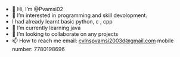 - 👋 Hi, I’m @Pvamsi02
- 👀 I’m interested in programming and skill devolopment.
- I had already learnt basic python, c , cpp
- 🌱 I’m currently learning java
- 💞️ I’m looking to collaborate on any projects
- 📫 How to reach me email: cvlnspvamsi2003d@gmail.com mobile number: 7780198696

<!---
Pvamsi02/Pvamsi02 is a ✨ special ✨ repository because its `README.md` (this file) appears on your GitHub profile.
You can click the Preview link to take a look at your changes.
--->
